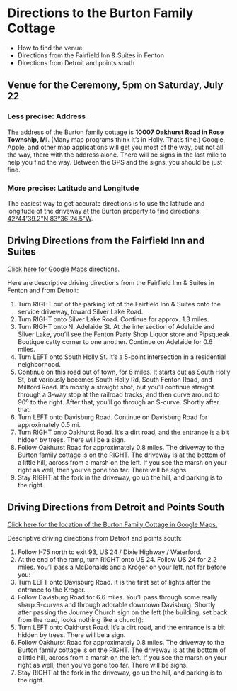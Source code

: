 # Directions to the Burton Family Cottage
* How to find the venue
* Directions from the Fairfield Inn & Suites in Fenton
* Directions from Detroit and points south
## Venue for the Ceremony, 5pm on Saturday, July 22
### Less precise: Address
The address of the Burton family cottage is **10007 Oakhurst Road in Rose Township, MI**. (Many map programs think it’s in Holly. That’s fine.) Google, Apple, and other map applications will get you most of the way, but not all the way, there with the address alone. There will be signs in the last mile to help you find the way. Between the GPS and the signs, you should be just fine.

### More precise: Latitude and Longitude
The easiest way to get accurate directions is to use the latitude and longitude of the driveway at the Burton property to find directions: [42°44'39.2"N 83°36'24.5"W][1].

## Driving Directions from the Fairfield Inn and Suites
[Click here for Google Maps directions.][2]

Here are descriptive driving directions from the Fairfield Inn & Suites in Fenton and from Detroit:
1. Turn RIGHT out of the parking lot of the Fairfield Inn & Suites onto the service driveway, toward Silver Lake Road.
2. Turn RIGHT onto Silver Lake Road. Continue for approx. 1.3 miles.
3. Turn RIGHT onto N. Adelaide St. At the intersection of Adelaide and Silver Lake, you’ll see the Fenton Party Shop Liquor store and Pipsqueak Boutique catty corner to one another. Continue on Adelaide for 0.6 miles.
4. Turn LEFT onto South Holly St. It’s a 5-point intersection in a residential neighborhood.
5. Continue on this road out of town, for 6 miles. It starts out as South Holly St, but variously becomes South Holly Rd, South Fenton Road, and Millford Road. It’s mostly a straight shot, but you’ll continue straight through a 3-way stop at the railroad tracks, and then curve around to 90º to the right. After that, you’ll go through an S-curve. Shortly after that:
6. Turn LEFT onto Davisburg Road. Continue on Davisburg Road for approximately 0.5 mi.
7. Turn RIGHT onto Oakhurst Road. It’s a dirt road, and the entrance is a bit hidden by trees. There will be a sign.
8. Follow Oakhurst Road for approximately 0.8 miles. The driveway to the Burton family cottage is on the RIGHT. The driveway is at the bottom of a little hill, across from a marsh on the left. If you see the marsh on your right as well, then you’ve gone too far. There will be signs.
9. Stay RIGHT at the fork in the driveway, go up the hill, and parking is to the right.

## Driving Directions from Detroit and Points South
[Click here for the location of the Burton Family Cottage in Google Maps.][3]

Descriptive driving directions from Detroit and points south:
1. Follow I-75 north to exit 93, US 24 / Dixie Highway / Waterford.
2. At the end of the ramp, turn RIGHT onto US 24. Follow US 24 for 2.2 miles. You’ll pass a McDonalds and a Kroger on your left, not far before you:
3. Turn LEFT onto Davisburg Road. It is the first set of lights after the entrance to the Kroger.
4. Follow Davisburg Road for 6.6 miles. You’ll pass through some really sharp S-curves and through adorable downtown Davisburg. Shortly after passing the Journey Church sign on the left (the building, set back from the road, looks nothing like a church):
5. Turn LEFT onto Oakhurst Road. It’s a dirt road, and the entrance is a bit hidden by trees. There will be a sign.
6. Follow Oakhurst Road for approximately 0.8 miles. The driveway to the Burton family cottage is on the RIGHT. The driveway is at the bottom of a little hill, across from a marsh on the left. If you see the marsh on your right as well, then you’ve gone too far. There will be signs.
7. Stay RIGHT at the fork in the driveway, go up the hill, and parking is to the right.  



[1]:	https://www.google.com/maps/place/42%C2%B044'39.2%22N+83%C2%B036'24.5%22W/@42.7442261,-83.6089943,563m/data=!3m2!1e3!4b1!4m5!3m4!1s0x0:0x0!8m2!3d42.7442222!4d-83.6068056?hl=en
[2]:	https://www.google.com/maps/dir/Fairfield+Inn+%26+Suites+by+Marriott+Flint+Fenton,+3125+W+Silver+Lake+Rd,+Fenton,+MI+48430/42.7442222,-83.6068056/@42.7681115,-83.750294,21523m/am=t/data=!3m2!1e3!4b1!4m8!4m7!1m5!1m1!1s0x882365a5d8106a9f:0x56fca6db4099edaf!2m2!1d-83.731983!2d42.802485!1m0?hl=en
[3]:	https://www.google.com/maps/place/42%C2%B044'39.2%22N+83%C2%B036'24.5%22W/@42.7442261,-83.6089943,563m/data=!3m2!1e3!4b1!4m5!3m4!1s0x0:0x0!8m2!3d42.7442222!4d-83.6068056?hl=en